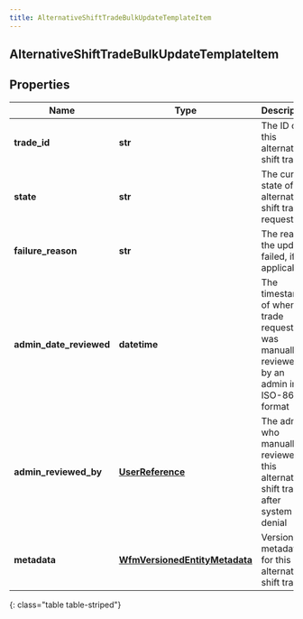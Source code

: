 ```yaml
---
title: AlternativeShiftTradeBulkUpdateTemplateItem
---
```

## AlternativeShiftTradeBulkUpdateTemplateItem

## Properties

|Name | Type | Description | Notes|
|------------ | ------------- | ------------- | -------------|
| **trade_id** | **str** | The ID of this alternative shift trade | |
| **state** | **str** | The current state of this alternative shift trade request | |
| **failure_reason** | **str** | The reason the update failed, if applicable | [optional] |
| **admin_date_reviewed** | **datetime** | The timestamp of when the trade request was manually reviewed by an admin in ISO-8601 format | [optional] |
| **admin_reviewed_by** | [**UserReference**](UserReference.html) | The admin who manually reviewed this alternative shift trade after system denial | [optional] |
| **metadata** | [**WfmVersionedEntityMetadata**](WfmVersionedEntityMetadata.html) | Version metadata for this alternative shift trade | |
{: class="table table-striped"}


